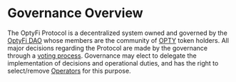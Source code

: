 # Governance Overview

The OptyFi Protocol is a decentralized system owned and governed by the [OptyFi DAO](optyfi-dao.md) whose members are the community of [OPTY](../opty/opty-governance-token.md) token holders. All major decisions regarding the Protocol are made by the governance through a [voting process](voting.md#voting-process). Governance may elect to delegate the implementation of decisions and operational duties, and has the right to select/remove [Operators](operators.md) for this purpose. 

